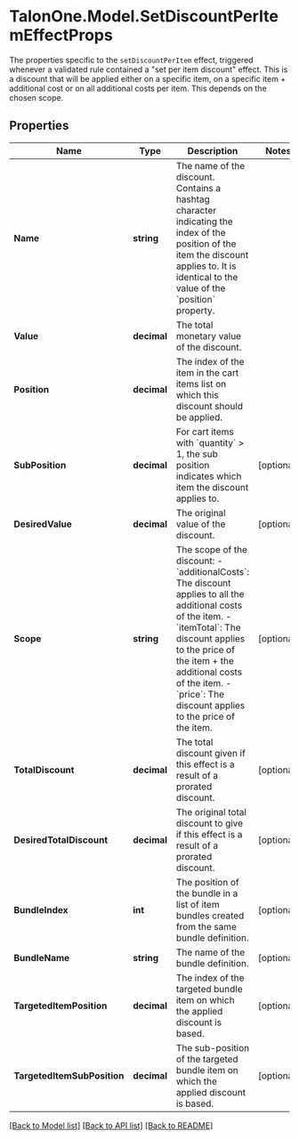 # TalonOne.Model.SetDiscountPerItemEffectProps
The properties specific to the `setDiscountPerItem` effect, triggered whenever a validated rule contained a \"set per item discount\" effect. This is a discount that will be applied either on a specific item, on a specific item + additional cost or on all additional costs per item. This depends on the chosen scope. 
## Properties

Name | Type | Description | Notes
------------ | ------------- | ------------- | -------------
**Name** | **string** | The name of the discount. Contains a hashtag character indicating the index of the position of the item the discount applies to. It is identical to the value of the &#x60;position&#x60; property.  | 
**Value** | **decimal** | The total monetary value of the discount. | 
**Position** | **decimal** | The index of the item in the cart items list on which this discount should be applied. | 
**SubPosition** | **decimal** | For cart items with &#x60;quantity&#x60; &gt; 1, the sub position indicates which item the discount applies to.  | [optional] 
**DesiredValue** | **decimal** | The original value of the discount. | [optional] 
**Scope** | **string** | The scope of the discount: - &#x60;additionalCosts&#x60;: The discount applies to all the additional costs of the item. - &#x60;itemTotal&#x60;: The discount applies to the price of the item + the additional costs of the item. - &#x60;price&#x60;: The discount applies to the price of the item.  | [optional] 
**TotalDiscount** | **decimal** | The total discount given if this effect is a result of a prorated discount. | [optional] 
**DesiredTotalDiscount** | **decimal** | The original total discount to give if this effect is a result of a prorated discount. | [optional] 
**BundleIndex** | **int** | The position of the bundle in a list of item bundles created from the same bundle definition. | [optional] 
**BundleName** | **string** | The name of the bundle definition. | [optional] 
**TargetedItemPosition** | **decimal** | The index of the targeted bundle item on which the applied discount is based. | [optional] 
**TargetedItemSubPosition** | **decimal** | The sub-position of the targeted bundle item on which the applied discount is based.  | [optional] 

[[Back to Model list]](../README.md#documentation-for-models) [[Back to API list]](../README.md#documentation-for-api-endpoints) [[Back to README]](../README.md)

